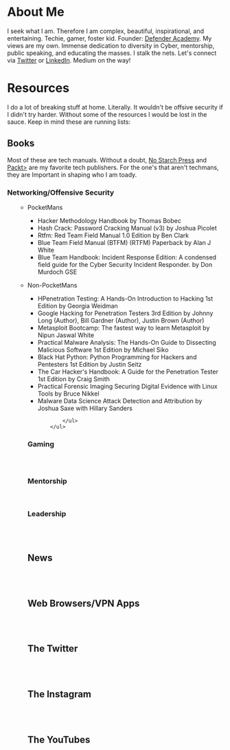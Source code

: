 # About Me
I seek what I am. Therefore I am complex, beautiful, inspirational, and entertaining. Techie, gamer, foster kid. Founder: <a href="http://www.networkdefenderacademy.com/">Defender Academy</a>. My views are my own. Immense dedication to diversity in Cyber, mentorship, public speaking, and educating the masses. I stalk the nets. Let's connect via <a href="http://www.twitter.com/_joyous_">Twitter</a> or <a href="https://www.linkedin.com/in/joyhuggins">LinkedIn</a>. Medium on the way!

# Resources
I do a lot of breaking stuff at home. Literally. It wouldn't be offsive security if I didn't try harder. Without some of the resources I would be lost in the sauce. Keep in mind these are running lists:
<br>
<h2>Books</h2>
Most of these are tech manuals. Without a doubt, <a href="https://nostarch.com/">No Starch Press</a> and <a href="https://www.packtpub.com/">Packt></a> are my favorite tech publishers. For the one's that aren't techmans, they are Important in shaping who I am toady.

<h3>Networking/Offensive Security</h3>
<ul>
      <ul>
        <li>PocketMans</li>
        <ul>
          <li>Hacker Methodology Handbook by Thomas Bobec</li>
          <li>Hash Crack: Password Cracking Manual (v3) by Joshua Picolet </li>
          <li>Rtfm: Red Team Field Manual 1.0 Edition by Ben Clark</li>
          <li>Blue Team Field Manual (BTFM) (RTFM) Paperback by Alan J White</li>
          <li>Blue Team Handbook: Incident Response Edition: A condensed field guide for the Cyber Security Incident Responder. by Don Murdoch GSE</li>
              </ul>
        </ul>
  </ul>
 
 <ul>
      <ul>
        <li>Non-PocketMans</li>
        <ul>
          <li>HPenetration Testing: A Hands-On Introduction to Hacking 1st Edition by Georgia Weidman </li>
          <liHacking: The Art of Exploitation, 2nd Edition 2nd Edition by Jon Erickson  </li>
          <li>Google Hacking for Penetration Testers 3rd Edition by Johnny Long (Author), Bill Gardner  (Author), Justin Brown (Author)</li>
          <li>Metasploit Bootcamp: The fastest way to learn Metasploit by Nipun Jaswal White</li>
          <li>Practical Malware Analysis: The Hands-On Guide to Dissecting Malicious Software 1st Edition by Michael Siko</li>
          <li>Black Hat Python: Python Programming for Hackers and Pentesters 1st Edition by Justin Seitz</li>
          <li>The Car Hacker's Handbook: A Guide for the Penetration Tester 1st Edition by Craig Smith</li>
          <li>Practical Forensic Imaging Securing Digital Evidence with Linux Tools by Bruce Nikkel </li>
          <li>Malware Data Science Attack Detection and Attribution by Joshua Saxe with Hillary Sanders</li>
              
            </ul>
        </ul>
  </ul>

<h3>Gaming<h3></br>
<h3>Mentorship</h3><br>
<h3>Leadership</h3><br>
<br>
<h2>News</h2><br>
  <br>
<h2>Web Browsers/VPN Apps</h2><br>
  <br>
<h2>The Twitter</h2><br>
  <br>
<h2>The Instagram</h2><br>
  <br>
<h2>The YouTubes</h2><br>
  <br>
